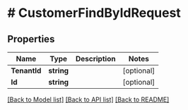 # # CustomerFindByIdRequest


## Properties 


Name | Type | Description | Notes
------------ | ------------- | ------------- | -------------
**TenantId**| **string** |   | [optional]
**Id**| **string** |   | [optional]


[[Back to Model list]](../../README.md#models) [[Back to API list]](../../README.md#endpoints) [[Back to README]](../../README.md)

